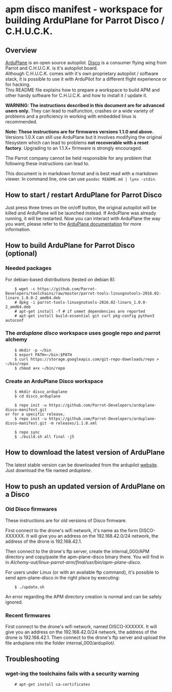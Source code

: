 # apm disco manifest - workspace for building ArduPlane for Parrot Disco / C.H.U.C.K.

## Overview

[ArduPlane](http://ardupilot.org/plane/index.html) is an open source
autopilot. [Disco] is a consumer flying wing from Parrot and C.H.U.C.K. is it's
autopilot board.  
Although C.H.U.C.K. comes with it's own proprietary autopilot / software stack,
it is possible to use it with ArduPilot for a different flight experience or for
hacking.  
This README file explains how to prepare a workspace to build APM and other
handy software for C.H.U.C.K. and how to install it / update it.

**WARNING: The instructions described in this document are for advanced users
only.** They can lead to malfunction, crashes or a wide variety of problems and
a proficiency in working with embedded linux is recommended.

**Note: These instructions are for firmwares versions 1.1.0 and above.**
Versions 1.0.X can still use ArduPlane but it involves modifying the original
filesystem which can lead to problems **not recoverable with a reset factory**.
Upgrading to an 1.1.X+ firmware is strongly encouraged.

The Parrot company cannot be held responsible for any problem that following
these instructions can lead to.

This document is in markdown format and is best read with a markdown viewer. In
command line, one can use `pandoc README.md | lynx -stdin`.

## How to start / restart ArduPlane for Parrot Disco

Just press three times on the on/off button, the original autopilot will be
killed and ArduPlane will be launched instead.
If ArduPlane was already running, it will be restarted.
Now you can interact with ArduPlane the way you want, please refer to the
[ArduPlane documentation][ArduPlane] for more information.

## How to build ArduPlane for Parrot Disco (optional)

### Needed packages

For debian-based distributions (tested on debian 8):

        $ wget -c https://github.com/Parrot-Developers/toolchains/raw/master/parrot-tools-linuxgnutools-2016.02-linaro_1.0.0-2_amd64.deb
        # dpkg -i parrot-tools-linuxgnutools-2016.02-linaro_1.0.0-2_amd64.deb
        # apt-get install -f # if unmet dependencies are reported
        # apt-get install build-essential git curl pkg-config python3 autoconf

### The *arduplane disco* workspace uses google repo and parrot alchemy

        $ mkdir -p ~/bin
        $ export PATH=~/bin:$PATH
        $ curl https://storage.googleapis.com/git-repo-downloads/repo > ~/bin/repo
        $ chmod a+x ~/bin/repo

### Create an ArduPlane Disco workspace

        $ mkdir disco_arduplane
        $ cd disco_arduplane

        $ repo init -u https://github.com/Parrot-Developers/arduplane-disco-manifest.git
	or for a specific release,
       	$ repo init -u https://github.com/Parrot-Developers/arduplane-disco-manifest.git -m releases/1.1.0.xml

        $ repo sync
        $ ./build.sh all final -j5

## How to download the latest version of ArduPlane

The latest stable version can be downloaded from the ardupilot [website][Firmware]. Just download the file named *arduplane*.

## How to push an updated version of ArduPlane on a Disco

### Old Disco firmwares ###

These instructions are for old versions of Disco firmware.

First connect to the drone's wifi network, it's name as the form DISCO-XXXXXX.
It will give you an address on the 192.168.42.0/24 network, the address of the
drone is 192.168.42.1.

Then connect to the drone's ftp server, create the internal\_000/APM directory
and copy/paste the apm-plane-disco binary there. You will find in in
*Alchemy-out/linux-parrot-arm/final/usr/bin/apm-plane-disco*.

For users under Linux (or with an available ftp command), it's possible to
send apm-plane-disco in the right place by executing:

        $ ./update.sh

An error regarding the APM directory creation is normal and can be safely
ignored.

### Recent firmwares ###

First connect to the drone's wifi network, named DISCO-XXXXXX. It will give you an address on the 192.168.42.0/24 network, the address of the drone is 192.168.42.1. Then connect to the drone's ftp server and upload the file arduplane into the folder internal\_000/ardupilot/.

## Troubleshooting

### wget-ing the toolchains fails with a security warning

        # apt-get install ca-certificates

[Disco]:https://www.parrot.com/fr/drones/parrot-disco-fpv#-parrot-disco-fpv
[ADB]:https://developer.android.com/studio/command-line/adb.html
[ArduPlane]:http://ardupilot.org/plane/
[Firmware]:http://firmware.ardupilot.org/Plane/stable/disco/